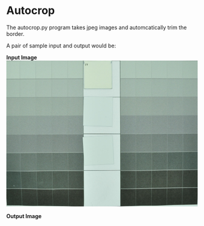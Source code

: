# Autocrop
The autocrop.py program takes jpeg images and automcatically trim the border.

A pair of sample input and output would be:

**Input Image**
![input](https://github.com/cniii/Passive-Sampler/blob/master/precrop_1.jpg)

**Output Image**
